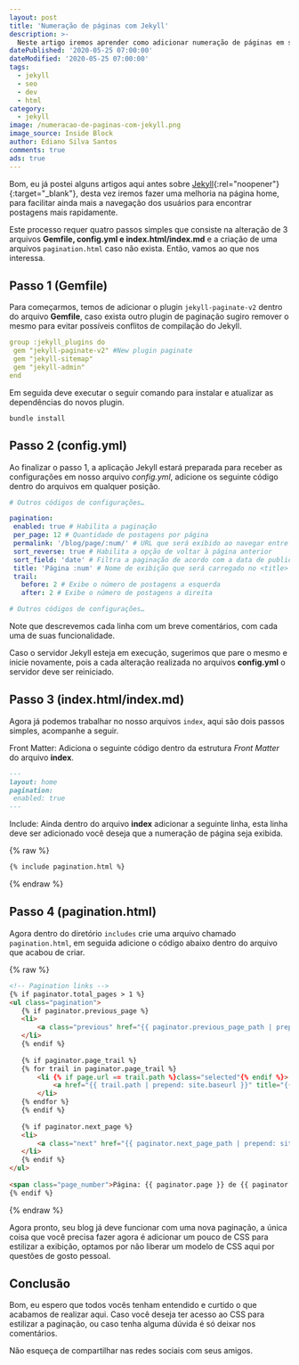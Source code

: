 ```yaml
---
layout: post
title: 'Numeração de páginas com Jekyll'
description: >-
  Neste artigo iremos aprender como adicionar numeração de páginas em sites construídos com Jekyll.
datePublished: '2020-05-25 07:00:00'
dateModified: '2020-05-25 07:00:00'
tags:
  - jekyll
  - seo
  - dev
  - html
category:
  - jekyll
image: /numeracao-de-paginas-com-jekyll.png
image_source: Inside Block
author: Ediano Silva Santos
comments: true
ads: true
---
```


Bom, eu já postei alguns artigos aqui antes sobre [Jekyll](https://insideblock.com/jekyll){:rel="noopener"}{:target="_blank"}, desta vez iremos fazer uma melhoria na página home, para facilitar ainda mais a navegação dos usuários para encontrar postagens mais rapidamente.

Este processo requer quatro passos simples que consiste na alteração de 3 arquivos **Gemfile, config.yml e index.html/index.md** e a criação de uma arquivos `pagination.html` caso não exista. Então, vamos ao que nos interessa.

## Passo 1 (Gemfile)
Para começarmos, temos de adicionar o plugin `jekyll-paginate-v2` dentro do arquivo **Gemfile**, caso exista outro plugin de paginação sugiro remover o mesmo para evitar possíveis conflitos de compilação do Jekyll.

```yml
group :jekyll_plugins do
 gem "jekyll-paginate-v2" #New plugin paginate
 gem "jekyll-sitemap"
 gem "jekyll-admin"
end
```

Em seguida deve executar o seguir comando para instalar e atualizar as dependências do novos plugin.

```
bundle install
```

## Passo 2 (config.yml)
Ao finalizar o passo 1, a aplicação Jekyll estará preparada para receber as configurações em nosso arquivo *config.yml*, adicione os seguinte código dentro do arquivos em qualquer posição.

```yml
# Outros códigos de configurações…

pagination:
 enabled: true # Habilita a paginação
 per_page: 12 # Quantidade de postagens por página
 permalink: '/blog/page/:num/' # URL que será exibido ao navegar entre as página
 sort_reverse: true # Habilita a opção de voltar à página anterior
 sort_field: 'date' # Filtra a paginação de acordo com a data de publicação das postagens
 title: 'Página :num' # Nome de exibição que será carregado no <title> do blog
 trail:
   before: 2 # Exibe o número de postagens a esquerda
   after: 2 # Exibe o número de postagens a direita

# Outros códigos de configurações…
```

Note que descrevemos cada linha com um breve comentários, com cada uma de suas funcionalidade.

Caso o servidor Jekyll esteja em execução, sugerimos que pare o mesmo e inicie novamente, pois a cada alteração realizada no arquivos **config.yml** o servidor deve ser reiniciado.

## Passo 3 (index.html/index.md)
Agora já podemos trabalhar no nosso arquivos `index`, aqui são dois passos simples, acompanhe a seguir.

Front Matter: Adiciona o seguinte código dentro da estrutura *Front Matter* do arquivo **index**.

```md
---
layout: home
pagination:
 enabled: true
---
```

Include: Ainda dentro do arquivo **index** adicionar a seguinte linha, esta linha deve ser adicionado você deseja que a numeração de página seja exibida.

{% raw %}
```md
{% include pagination.html %}
```
{% endraw %}

## Passo 4 (pagination.html)
Agora dentro do diretório `includes` crie uma arquivo chamado `pagination.html`, em seguida adicione o código abaixo dentro do arquivo que acabou de criar.

{% raw %}
```html
<!-- Pagination links -->
{% if paginator.total_pages > 1 %}
<ul class="pagination">
   {% if paginator.previous_page %}
   <li>
       <a class="previous" href="{{ paginator.previous_page_path | prepend: site.baseurl }}">⇠</a>
   </li>
   {% endif %}
 
   {% if paginator.page_trail %}
   {% for trail in paginator.page_trail %}
       <li {% if page.url == trail.path %}class="selected"{% endif %}>
           <a href="{{ trail.path | prepend: site.baseurl }}" title="{{ trail.title }}">{{ trail.num }}</a>
       </li>
   {% endfor %}
   {% endif %}
 
   {% if paginator.next_page %}
   <li>
       <a class="next" href="{{ paginator.next_page_path | prepend: site.baseurl }}">⇢</a>
   </li>
   {% endif %}
</ul>
 
<span class="page_number">Página: {{ paginator.page }} de {{ paginator.total_pages }}</span>
{% endif %}
```
{% endraw %}

Agora pronto, seu blog já deve funcionar com uma nova paginação, a única coisa que você precisa fazer agora é adicionar um pouco de CSS para estilizar a exibição, optamos por não liberar um modelo de CSS aqui por questões de gosto pessoal.

## Conclusão
Bom, eu espero que todos vocês tenham entendido e curtido o que acabamos de realizar aqui. Caso você deseja ter acesso ao CSS para estilizar a paginação, ou caso tenha alguma dúvida é só deixar nos comentários.

Não esqueça de compartilhar nas redes sociais com seus amigos.